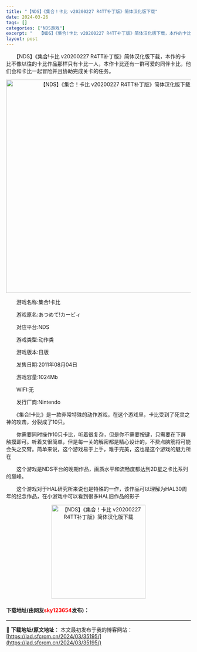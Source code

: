 ```yaml
---
title: "【NDS】《集合！卡比 v20200227 R4TT补丁版》简体汉化版下载"
date: 2024-03-26
tags: []
categories: ["NDS游戏"]
excerpt: "　　【NDS】《集合!卡比 v20200227 R4TT补丁版》简体汉化版下载，本作的卡比不像以往的卡比作品那样只有卡比一人，本作卡比还有一群可爱的同伴卡比，他们会和卡比一起冒险并且协助完成关卡的任务。 　　游戏名称:集合!卡比 　　游戏原名:あつめて!カービィ 　　对应平台:NDS 　　游戏类型:&hellip;"
layout: post
---
```


 <p>　　【NDS】《集合!卡比 v20200227 R4TT补丁版》简体汉化版下载，本作的卡比不像以往的卡比作品那样只有卡比一人，本作卡比还有一群可爱的同伴卡比，他们会和卡比一起冒险并且协助完成关卡的任务。</p> <p align="center"><img align="" border="0" src="https://lad.sfcrom.cn/wp-content/uploads/2024/03/20240326_66022b16bd8d9.jpg" width="580" alt="【NDS】《集合！卡比 v20200227 R4TT补丁版》简体汉化版下载" /></p> <p>　　游戏名称:集合!卡比</p> <p>　　游戏原名:あつめて!カービィ</p> <p>　　对应平台:NDS</p> <p>　　游戏类型:动作类</p> <p>　　游戏版本:日版</p> <p>　　发售日期:2011年08月04日</p> <p>　　游戏容量:1024Mb</p> <p>　　WIFI:无</p> <p>　　发行厂商:Nintendo</p> <p>　　《集合!卡比》是一款非常特殊的动作游戏，在这个游戏里，卡比受到了死灵之神的攻击，分裂成了10只。</p> <p>　　你需要同时操作10只卡比，听着很复杂，但是你不需要按键，只需要在下屏触摸即可。听着又很简单，但是每一关的解密都是精心设计的，不费点脑筋将可能会失之交臂。简单来说，这个游戏易于上手，难于完美，这也是这个游戏的魅力所在</p> <p>　　这个游戏是NDS平台的晚期作品，画质水平和流畅度都达到2D星之卡比系列的巅峰。</p> <p>　　这个游戏对于HAL研究所来说也是特殊的一作，该作品可以理解为HAL30周年的纪念作品，在小游戏中可以看到很多HAL旧作品的影子</p> <p align="center"><img align="" border="0" src="https://lad.sfcrom.cn/wp-content/uploads/2024/03/20240326_66022b17391e6.jpg" width="256" alt="【NDS】《集合！卡比 v20200227 R4TT补丁版》简体汉化版下载" /></p> <p><h4>下载地址(由网友<font color="red">sky123654</font>发布)：</h4></p> 

---
📖 **下载地址/原文地址：** 本文最初发布于我的博客网站：[https://lad.sfcrom.cn/2024/03/35195/](https://lad.sfcrom.cn/2024/03/35195/)
